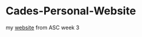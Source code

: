 # Cades-Personal-Website
my [website](https://cadeasc6.github.io/Cades-Personal-Website/) from ASC week 3
